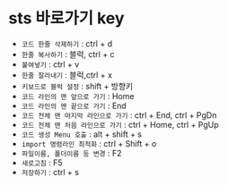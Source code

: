 # sts 바로가기 key
- `코드 한줄 삭제하기` : ctrl + d
- `한줄 복사하기` : 블럭, ctrl + c
- `붙여넣기` : ctrl + v
- `한줄 잘라내기` : 블럭,ctrl + x
- `키보드로 블럭 설정` : shift + 방향키
- `코드 라인의 맨 앞으로 가기` : Home
- `코드 라인의 맨 끝으로 가기` : End
- `코드 전체 맨 마지막 라인으로 가기` : ctrl + End, ctrl + PgDn
- `코드 전체 맨 처음 라인으로 가기` : ctrl + Home, ctrl + PgUp
- `코드 생성 Menu 호출` : alt + shift + s
- `import 명령라인 최적화` : ctrl + Shift + o
- `파일이름, 폴더이름 등 변경` : F2
- `새로고침` : F5
- `저장하기` : ctrl + s

